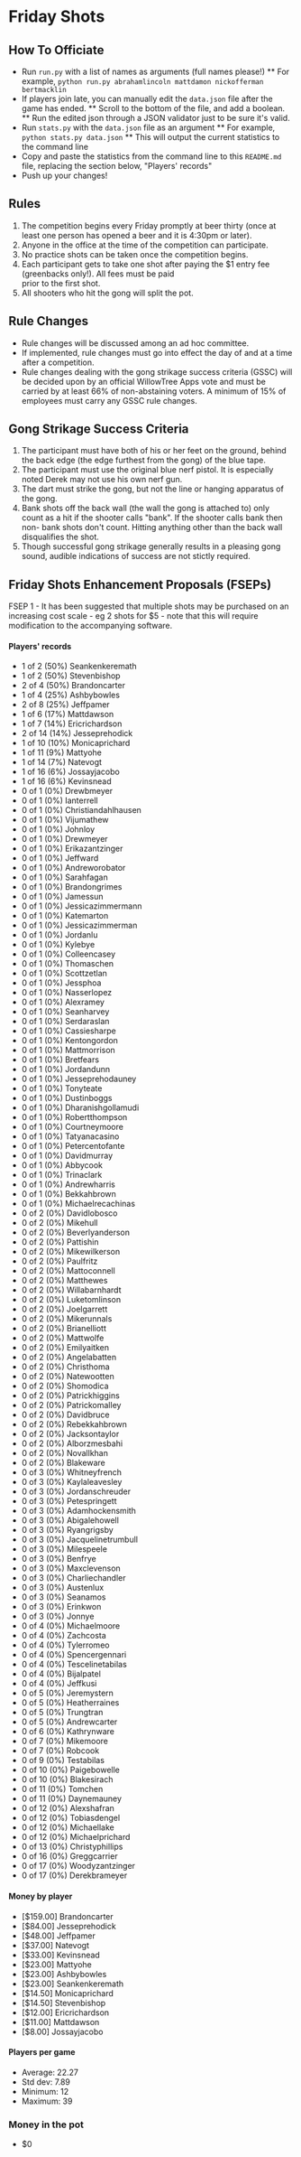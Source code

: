 Friday Shots
=============

How To Officiate
----------------
* Run `run.py` with a list of names as arguments (full names please!)
** For example, `python run.py abrahamlincoln mattdamon nickofferman bertmacklin`
* If players join late, you can manually edit the `data.json` file after the game has ended.
** Scroll to the bottom of the file, and add a boolean.
** Run the edited json through a JSON validator just to be sure it's valid.
* Run `stats.py` with the `data.json` file as an argument
** For example, `python stats.py data.json`
** This will output the current statistics to the command line
* Copy and paste the statistics from the command line to this `README.md` file, replacing the section below, "Players' records"
* Push up your changes!

Rules
-----
1. The competition begins every Friday promptly at beer thirty (once at least one person has opened a beer and it is 4:30pm or later).
2. Anyone in the office at the time of the competition can participate.
3. No practice shots can be taken once the competition begins.
4. Each participant gets to take one shot after paying the $1 entry fee (greenbacks only!). All fees must be paid  
   prior to the first shot.
5. All shooters who hit the gong will split the pot.

Rule Changes
------------
* Rule changes will be discussed among an ad hoc committee.
* If implemented, rule changes must go into effect the day of and at a time after a competition.
* Rule changes dealing with the gong strikage success criteria (GSSC) will be decided upon by an official WillowTree Apps vote and must be carried by at least 66% of non-abstaining voters.  A minimum of 15% of employees must carry any GSSC rule changes.

Gong Strikage Success Criteria
------------------------------
1. The participant must have both of his or her feet on the ground, behind the back edge (the edge furthest from the gong) of the blue tape.
2. The participant must use the original blue nerf pistol. It is especially noted
   Derek may not use his own nerf gun.
3. The dart must strike the gong, but not the line or hanging apparatus of the gong. 
4. Bank shots off the back wall (the wall the gong is attached to) only count as
   a hit if the shooter calls "bank". If the shooter calls bank then non-
   bank shots don't count. Hitting anything other than the back wall disqualifies
   the shot.
5. Though successful gong strikage generally results in a pleasing gong sound, audible indications of success are not stictly required.


Friday Shots Enhancement Proposals (FSEPs)
------------------------------------------
FSEP 1 - It has been suggested that multiple shots may be purchased on an increasing
     cost scale - eg 2 shots for $5 - note that this will require modification to the
     accompanying software.

####  Players' records  ####
* 1 of 2 (50%) Seankenkeremath
* 1 of 2 (50%) Stevenbishop
* 2 of 4 (50%) Brandoncarter
* 1 of 4 (25%) Ashbybowles
* 2 of 8 (25%) Jeffpamer
* 1 of 6 (17%) Mattdawson
* 1 of 7 (14%) Ericrichardson
* 2 of 14 (14%) Jesseprehodick
* 1 of 10 (10%) Monicaprichard
* 1 of 11 (9%) Mattyohe
* 1 of 14 (7%) Natevogt
* 1 of 16 (6%) Jossayjacobo
* 1 of 16 (6%) Kevinsnead
* 0 of 1 (0%) Drewbmeyer
* 0 of 1 (0%) Ianterrell
* 0 of 1 (0%) Christiandahlhausen
* 0 of 1 (0%) Vijumathew
* 0 of 1 (0%) Johnloy
* 0 of 1 (0%) Drewmeyer
* 0 of 1 (0%) Erikazantzinger
* 0 of 1 (0%) Jeffward
* 0 of 1 (0%) Andreworobator
* 0 of 1 (0%) Sarahfagan
* 0 of 1 (0%) Brandongrimes
* 0 of 1 (0%) Jamessun
* 0 of 1 (0%) Jessicazimmermann
* 0 of 1 (0%) Katemarton
* 0 of 1 (0%) Jessicazimmerman
* 0 of 1 (0%) Jordanlu
* 0 of 1 (0%) Kylebye
* 0 of 1 (0%) Colleencasey
* 0 of 1 (0%) Thomaschen
* 0 of 1 (0%) Scottzetlan
* 0 of 1 (0%) Jessphoa
* 0 of 1 (0%) Nasserlopez
* 0 of 1 (0%) Alexramey
* 0 of 1 (0%) Seanharvey
* 0 of 1 (0%) Serdaraslan
* 0 of 1 (0%) Cassiesharpe
* 0 of 1 (0%) Kentongordon
* 0 of 1 (0%) Mattmorrison
* 0 of 1 (0%) Bretfears
* 0 of 1 (0%) Jordandunn
* 0 of 1 (0%) Jesseprehodauney
* 0 of 1 (0%) Tonyteate
* 0 of 1 (0%) Dustinboggs
* 0 of 1 (0%) Dharanishgollamudi
* 0 of 1 (0%) Robertthompson
* 0 of 1 (0%) Courtneymoore
* 0 of 1 (0%) Tatyanacasino
* 0 of 1 (0%) Petercentofante
* 0 of 1 (0%) Davidmurray
* 0 of 1 (0%) Abbycook
* 0 of 1 (0%) Trinaclark
* 0 of 1 (0%) Andrewharris
* 0 of 1 (0%) Bekkahbrown
* 0 of 1 (0%) Michaelrecachinas
* 0 of 2 (0%) Davidlobosco
* 0 of 2 (0%) Mikehull
* 0 of 2 (0%) Beverlyanderson
* 0 of 2 (0%) Pattishin
* 0 of 2 (0%) Mikewilkerson
* 0 of 2 (0%) Paulfritz
* 0 of 2 (0%) Mattoconnell
* 0 of 2 (0%) Matthewes
* 0 of 2 (0%) Willabarnhardt
* 0 of 2 (0%) Luketomlinson
* 0 of 2 (0%) Joelgarrett
* 0 of 2 (0%) Mikerunnals
* 0 of 2 (0%) Brianelliott
* 0 of 2 (0%) Mattwolfe
* 0 of 2 (0%) Emilyaitken
* 0 of 2 (0%) Angelabatten
* 0 of 2 (0%) Christhoma
* 0 of 2 (0%) Natewootten
* 0 of 2 (0%) Shomodica
* 0 of 2 (0%) Patrickhiggins
* 0 of 2 (0%) Patrickomalley
* 0 of 2 (0%) Davidbruce
* 0 of 2 (0%) Rebekkahbrown
* 0 of 2 (0%) Jacksontaylor
* 0 of 2 (0%) Alborzmesbahi
* 0 of 2 (0%) Novallkhan
* 0 of 2 (0%) Blakeware
* 0 of 3 (0%) Whitneyfrench
* 0 of 3 (0%) Kaylaleavesley
* 0 of 3 (0%) Jordanschreuder
* 0 of 3 (0%) Petespringett
* 0 of 3 (0%) Adamhockensmith
* 0 of 3 (0%) Abigalehowell
* 0 of 3 (0%) Ryangrigsby
* 0 of 3 (0%) Jacquelinetrumbull
* 0 of 3 (0%) Milespeele
* 0 of 3 (0%) Benfrye
* 0 of 3 (0%) Maxclevenson
* 0 of 3 (0%) Charliechandler
* 0 of 3 (0%) Austenlux
* 0 of 3 (0%) Seanamos
* 0 of 3 (0%) Erinkwon
* 0 of 3 (0%) Jonnye
* 0 of 4 (0%) Michaelmoore
* 0 of 4 (0%) Zachcosta
* 0 of 4 (0%) Tylerromeo
* 0 of 4 (0%) Spencergennari
* 0 of 4 (0%) Tescelinetabilas
* 0 of 4 (0%) Bijalpatel
* 0 of 4 (0%) Jeffkusi
* 0 of 5 (0%) Jeremystern
* 0 of 5 (0%) Heatherraines
* 0 of 5 (0%) Trungtran
* 0 of 5 (0%) Andrewcarter
* 0 of 6 (0%) Kathrynware
* 0 of 7 (0%) Mikemoore
* 0 of 7 (0%) Robcook
* 0 of 9 (0%) Testabilas
* 0 of 10 (0%) Paigebowelle
* 0 of 10 (0%) Blakesirach
* 0 of 11 (0%) Tomchen
* 0 of 11 (0%) Daynemauney
* 0 of 12 (0%) Alexshafran
* 0 of 12 (0%) Tobiasdengel
* 0 of 12 (0%) Michaellake
* 0 of 12 (0%) Michaelprichard
* 0 of 13 (0%) Christyphillips
* 0 of 16 (0%) Greggcarrier
* 0 of 17 (0%) Woodyzantzinger
* 0 of 17 (0%) Derekbrameyer

#### Money by player  ####
* [$159.00] Brandoncarter
* [$84.00] Jesseprehodick
* [$48.00] Jeffpamer
* [$37.00] Natevogt
* [$33.00] Kevinsnead
* [$23.00] Mattyohe
* [$23.00] Ashbybowles
* [$23.00] Seankenkeremath
* [$14.50] Monicaprichard
* [$14.50] Stevenbishop
* [$12.00] Ericrichardson
* [$11.00] Mattdawson
* [$8.00] Jossayjacobo

#### Players per game  ####
* Average: 22.27
* Std dev: 7.89
* Minimum: 12
* Maximum: 39

### Money in the pot ###
* $0
